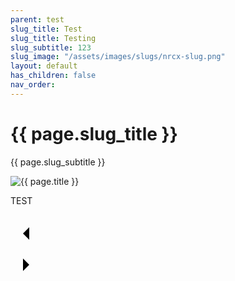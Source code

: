```yaml
---
parent: test
slug_title: Test
slug_title: Testing
slug_subtitle: 123
slug_image: "/assets/images/slugs/nrcx-slug.png"
layout: default
has_children: false
nav_order:
---
```

<div class="slug unified-background">
    <div class="slug-left">
        <h1 class="page-slug_title">{{ page.slug_title }}</h1>
        <p class="page-slug_subtitle">{{ page.slug_subtitle }}</p>
    </div>
    <div class="slug-right">
        <img src="{{ page.slug_image | relative_url }}" alt="{{ page.title }}" />
    </div>
</div>

<span class="text-grey-dk-000 fs-9 fw-700">TEST</span>

<div class="nav-buttons">
  <!-- Previous Button (active link) -->
  <a href="/docs/guide" class="nav-button" aria-label="Previous page">
    <div class="nav-item">
      <svg xmlns="http://www.w3.org/2000/svg" width="50" height="50" viewBox="0 0 50 50">
        <!-- This arrow points left -->
        <path d="M30 20L20 30L30 40" />
      </svg>
    </div>
  </a>

  <!-- Next Button (gray, no link) -->
  <div class="nav-button no-link" aria-label="No next page">
    <div class="nav-item">
      <svg xmlns="http://www.w3.org/2000/svg" width="50" height="50" viewBox="0 0 50 50">
        <!-- This arrow points right -->
        <path d="M20 20L30 30L20 40" />
      </svg>
    </div>
  </div>
</div>
